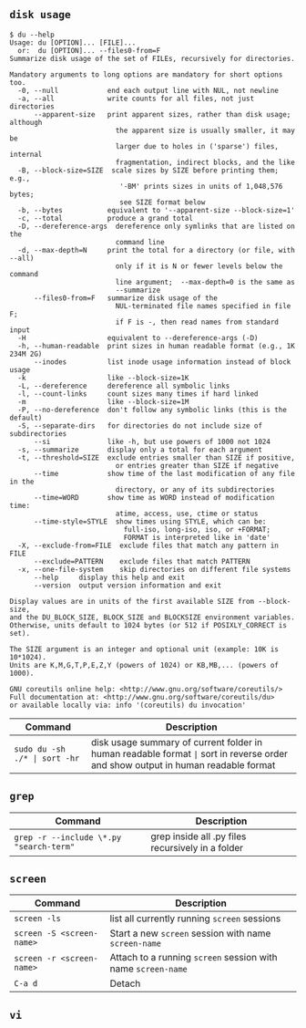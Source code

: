 ## `disk usage`
```
$ du --help
Usage: du [OPTION]... [FILE]...
  or:  du [OPTION]... --files0-from=F
Summarize disk usage of the set of FILEs, recursively for directories.

Mandatory arguments to long options are mandatory for short options too.
  -0, --null            end each output line with NUL, not newline
  -a, --all             write counts for all files, not just directories
      --apparent-size   print apparent sizes, rather than disk usage; although
                          the apparent size is usually smaller, it may be
                          larger due to holes in ('sparse') files, internal
                          fragmentation, indirect blocks, and the like
  -B, --block-size=SIZE  scale sizes by SIZE before printing them; e.g.,
                           '-BM' prints sizes in units of 1,048,576 bytes;
                           see SIZE format below
  -b, --bytes           equivalent to '--apparent-size --block-size=1'
  -c, --total           produce a grand total
  -D, --dereference-args  dereference only symlinks that are listed on the
                          command line
  -d, --max-depth=N     print the total for a directory (or file, with --all)
                          only if it is N or fewer levels below the command
                          line argument;  --max-depth=0 is the same as
                          --summarize
      --files0-from=F   summarize disk usage of the
                          NUL-terminated file names specified in file F;
                          if F is -, then read names from standard input
  -H                    equivalent to --dereference-args (-D)
  -h, --human-readable  print sizes in human readable format (e.g., 1K 234M 2G)
      --inodes          list inode usage information instead of block usage
  -k                    like --block-size=1K
  -L, --dereference     dereference all symbolic links
  -l, --count-links     count sizes many times if hard linked
  -m                    like --block-size=1M
  -P, --no-dereference  don't follow any symbolic links (this is the default)
  -S, --separate-dirs   for directories do not include size of subdirectories
      --si              like -h, but use powers of 1000 not 1024
  -s, --summarize       display only a total for each argument
  -t, --threshold=SIZE  exclude entries smaller than SIZE if positive,
                          or entries greater than SIZE if negative
      --time            show time of the last modification of any file in the
                          directory, or any of its subdirectories
      --time=WORD       show time as WORD instead of modification time:
                          atime, access, use, ctime or status
      --time-style=STYLE  show times using STYLE, which can be:
                            full-iso, long-iso, iso, or +FORMAT;
                            FORMAT is interpreted like in 'date'
  -X, --exclude-from=FILE  exclude files that match any pattern in FILE
      --exclude=PATTERN    exclude files that match PATTERN
  -x, --one-file-system    skip directories on different file systems
      --help     display this help and exit
      --version  output version information and exit

Display values are in units of the first available SIZE from --block-size,
and the DU_BLOCK_SIZE, BLOCK_SIZE and BLOCKSIZE environment variables.
Otherwise, units default to 1024 bytes (or 512 if POSIXLY_CORRECT is set).

The SIZE argument is an integer and optional unit (example: 10K is 10*1024).
Units are K,M,G,T,P,E,Z,Y (powers of 1024) or KB,MB,... (powers of 1000).

GNU coreutils online help: <http://www.gnu.org/software/coreutils/>
Full documentation at: <http://www.gnu.org/software/coreutils/du>
or available locally via: info '(coreutils) du invocation'
```
| Command | Description |
| ------- | ----------- |
| `sudo du -sh ./* \| sort -hr` | disk usage summary of current folder in human readable format `\|` sort in reverse order and show output in human readable format |

## `grep`

| Command | Description |
| ------- | ----------- |
| `grep -r --include \*.py "search-term"` | grep inside all .py files recursively in a folder |

## `screen`

| Command | Description |
| ------- | ----------- |
| `screen -ls` | list all currently running `screen` sessions |
| `screen -S <screen-name>` | Start a new `screen` session with name `screen-name` |
| `screen -r <screen-name>` | Attach to a running `screen` session with name `screen-name` |
| `C-a d` | Detach  |

## `vi`

